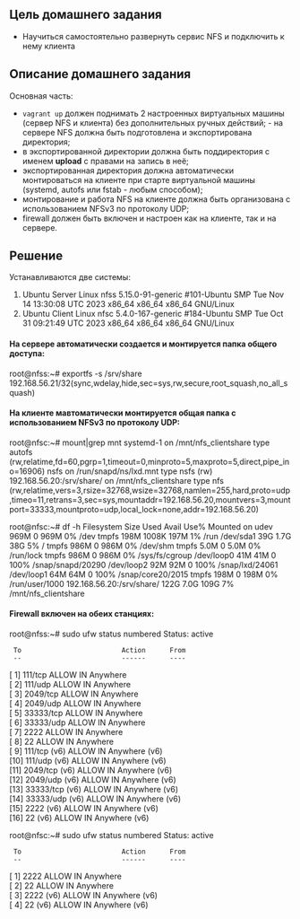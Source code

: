 ## Цель домашнего задания
- Научиться самостоятельно развернуть сервис NFS и подключить к нему клиента
## Описание домашнего задания
Основная часть:
- `vagrant up` должен поднимать 2 настроенных виртуальных машины (сервер NFS и клиента) без дополнительных ручных действий; - на сервере NFS должна быть подготовлена и экспортирована директория;
- в экспортированной директории должна быть поддиректория с именем __upload__ с правами на запись в неё;
- экспортированная директория должна автоматически монтироваться на клиенте при старте виртуальной машины (systemd, autofs или fstab -  любым способом);
- монтирование и работа NFS на клиенте должна быть организована с использованием NFSv3 по протоколу UDP;
- firewall должен быть включен и настроен как на клиенте, так и на сервере.

## Решение
Устанавливаются две системы:
1. Ubuntu Server
Linux nfss 5.15.0-91-generic #101-Ubuntu SMP Tue Nov 14 13:30:08 UTC 2023 x86_64 x86_64 x86_64 GNU/Linux
2. Ubuntu Client
Linux nfsc 5.4.0-167-generic #184-Ubuntu SMP Tue Oct 31 09:21:49 UTC 2023 x86_64 x86_64 x86_64 GNU/Linux

#### На сервере автоматически создается и монтируется папка общего доступа:
root@nfss:~# exportfs -s
/srv/share  192.168.56.21/32(sync,wdelay,hide,sec=sys,rw,secure,root_squash,no_all_squash)

#### На клиенте мавтоматически монтируется общая папка с использованием NFSv3 по протоколу UDP:
root@nfsc:~# mount|grep mnt
systemd-1 on /mnt/nfs_clientshare type autofs (rw,relatime,fd=60,pgrp=1,timeout=0,minproto=5,maxproto=5,direct,pipe_ino=16906)
nsfs on /run/snapd/ns/lxd.mnt type nsfs (rw)
192.168.56.20:/srv/share/ on /mnt/nfs_clientshare type nfs (rw,relatime,vers=3,rsize=32768,wsize=32768,namlen=255,hard,proto=udp,timeo=11,retrans=3,sec=sys,mountaddr=192.168.56.20,mountvers=3,mountport=33333,mountproto=udp,local_lock=none,addr=192.168.56.20)


root@nfsc:~# df -h
Filesystem                 Size  Used Avail Use% Mounted on
udev                       969M     0  969M   0% /dev
tmpfs                      198M 1008K  197M   1% /run
/dev/sda1                   39G  1.7G   38G   5% /
tmpfs                      986M     0  986M   0% /dev/shm
tmpfs                      5.0M     0  5.0M   0% /run/lock
tmpfs                      986M     0  986M   0% /sys/fs/cgroup
/dev/loop0                  41M   41M     0 100% /snap/snapd/20290
/dev/loop2                  92M   92M     0 100% /snap/lxd/24061
/dev/loop1                  64M   64M     0 100% /snap/core20/2015
tmpfs                      198M     0  198M   0% /run/user/1000
192.168.56.20:/srv/share/  122G  7.0G  109G   7% /mnt/nfs_clientshare

#### Firewall включен на обеих станциях:

root@nfss:~# sudo ufw status numbered
Status: active

     To                         Action      From
     --                         ------      ----
[ 1] 111/tcp                    ALLOW IN    Anywhere                  
[ 2] 111/udp                    ALLOW IN    Anywhere                  
[ 3] 2049/tcp                   ALLOW IN    Anywhere                  
[ 4] 2049/udp                   ALLOW IN    Anywhere                  
[ 5] 33333/tcp                  ALLOW IN    Anywhere                  
[ 6] 33333/udp                  ALLOW IN    Anywhere                  
[ 7] 2222                       ALLOW IN    Anywhere                  
[ 8] 22                         ALLOW IN    Anywhere                  
[ 9] 111/tcp (v6)               ALLOW IN    Anywhere (v6)             
[10] 111/udp (v6)               ALLOW IN    Anywhere (v6)             
[11] 2049/tcp (v6)              ALLOW IN    Anywhere (v6)             
[12] 2049/udp (v6)              ALLOW IN    Anywhere (v6)             
[13] 33333/tcp (v6)             ALLOW IN    Anywhere (v6)             
[14] 33333/udp (v6)             ALLOW IN    Anywhere (v6)             
[15] 2222 (v6)                  ALLOW IN    Anywhere (v6)             
[16] 22 (v6)                    ALLOW IN    Anywhere (v6)             


root@nfsc:~# sudo ufw status numbered
Status: active

     To                         Action      From
     --                         ------      ----
[ 1] 2222                       ALLOW IN    Anywhere                  
[ 2] 22                         ALLOW IN    Anywhere                  
[ 3] 2222 (v6)                  ALLOW IN    Anywhere (v6)             
[ 4] 22 (v6)                    ALLOW IN    Anywhere (v6)  
